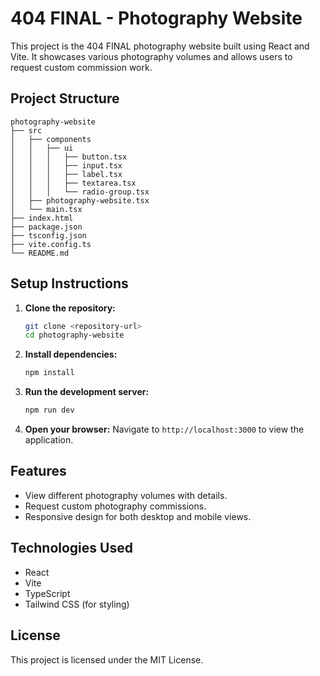 # 404 FINAL - Photography Website

This project is the 404 FINAL photography website built using React and Vite. It showcases various photography volumes and allows users to request custom commission work.

## Project Structure

```
photography-website
├── src
│   ├── components
│   │   ├── ui
│   │   │   ├── button.tsx
│   │   │   ├── input.tsx
│   │   │   ├── label.tsx
│   │   │   ├── textarea.tsx
│   │   │   └── radio-group.tsx
│   ├── photography-website.tsx
│   └── main.tsx
├── index.html
├── package.json
├── tsconfig.json
├── vite.config.ts
└── README.md
```

## Setup Instructions

1. **Clone the repository:**
   ```bash
   git clone <repository-url>
   cd photography-website
   ```

2. **Install dependencies:**
   ```bash
   npm install
   ```

3. **Run the development server:**
   ```bash
   npm run dev
   ```

4. **Open your browser:**
   Navigate to `http://localhost:3000` to view the application.

## Features

- View different photography volumes with details.
- Request custom photography commissions.
- Responsive design for both desktop and mobile views.

## Technologies Used

- React
- Vite
- TypeScript
- Tailwind CSS (for styling)

## License

This project is licensed under the MIT License.